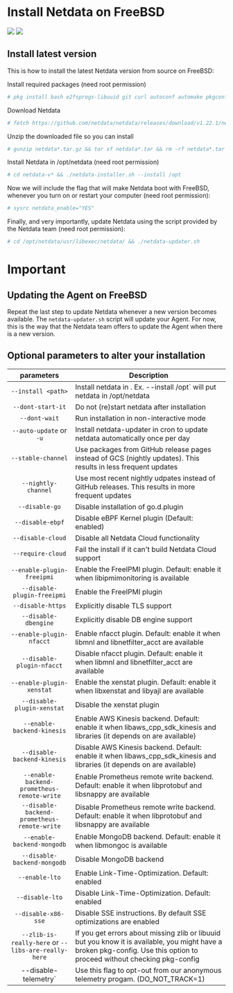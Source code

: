 <!--
---
title: "Install Netdata on FreeBSD"
custom_edit_url: https://github.com/netdata/netdata/edit/master/packaging/installer/methods/freebsd.md
---
-->
# Install Netdata on FreeBSD
![](https://registry.my-netdata.io/api/v1/badge.svg?chart=web_log_nginx.requests_per_url&options=unaligned&dimensions=kickstart&group=sum&after=-3600&label=last+hour&units=installations&value_color=orange&precision=0) ![](https://registry.my-netdata.io/api/v1/badge.svg?chart=web_log_nginx.requests_per_url&options=unaligned&dimensions=kickstart&group=sum&after=-86400&label=today&units=installations&precision=0)

## Install latest version
This is how to install the latest Netdata version from source on FreeBSD:

Install required packages (need root permission)

```sh
# pkg install bash e2fsprogs-libuuid git curl autoconf automake pkgconf pidof Judy liblz4 libuv json-c cmake
```

Download Netdata

```sh
# fetch https://github.com/netdata/netdata/releases/download/v1.22.1/netdata-v1.22.1.tar.gz
```

Unzip the downloaded file so you can install

```sh
# gunzip netdata*.tar.gz && tar xf netdata*.tar && rm -rf netdata*.tar
```

Install Netdata in /opt/netdata (need root permission)

```sh
# cd netdata-v* && ./netdata-installer.sh --install /opt
```

Now we will include the flag that will make Netdata boot with FreeBSD, whenever you turn on or restart your computer (need root permission):

```sh
# sysrc netdata_enable="YES"
```

Finally, and very importantly, update Netdata using the script provided by the Netdata team (need root permission):

```sh
# cd /opt/netdata/usr/libexec/netdata/ && ./netdata-updater.sh
```

# Important
## Updating the Agent on FreeBSD
Repeat the last step to update Netdata whenever a new version becomes available. 
The `netdata-updater.sh` script will update your Agent. 
For now, this is the way that the Netdata team offers to update the Agent when there is a new version.

## Optional parameters to alter your installation
| parameters | Description |
|:-----:|-----------|
|`--install <path>`| Install netdata in <path>. Ex. --install /opt` will put netdata in /opt/netdata|
| `--dont-start-it` | Do not (re)start netdata after installation|
| `--dont-wait` | Run installation in non-interactive mode|
| `--auto-update` or `-u` | Install netdata-updater in cron to update netdata automatically once per day|
| `--stable-channel` | Use packages from GitHub release pages instead of GCS (nightly updates). This results in less frequent updates|
| `--nightly-channel` | Use most recent nightly udpates instead of GitHub releases. This results in more frequent updates|
| `--disable-go` | Disable installation of go.d.plugin|
| `--disable-ebpf` | Disable eBPF Kernel plugin (Default: enabled)|
| `--disable-cloud` | Disable all Netdata Cloud functionality|
| `--require-cloud` | Fail the install if it can't build Netdata Cloud support|
| `--enable-plugin-freeipmi` | Enable the FreeIPMI plugin. Default: enable it when libipmimonitoring is available|
| `--disable-plugin-freeipmi` | Enable the FreeIPMI plugin|
| `--disable-https` | Explicitly disable TLS support|
| `--disable-dbengine` | Explicitly disable DB engine support|
| `--enable-plugin-nfacct` | Enable nfacct plugin. Default: enable it when libmnl and libnetfilter_acct are available|
| `--disable-plugin-nfacct` | Disable nfacct plugin. Default: enable it when libmnl and libnetfilter_acct are available|
| `--enable-plugin-xenstat` | Enable the xenstat plugin. Default: enable it when libxenstat and libyajl are available|
| `--disable-plugin-xenstat` | Disable the xenstat plugin|
| `--enable-backend-kinesis` | Enable AWS Kinesis backend. Default: enable it when libaws_cpp_sdk_kinesis and libraries (it depends on are available)|                           
| `--disable-backend-kinesis` | Disable AWS Kinesis backend. Default: enable it when libaws_cpp_sdk_kinesis and libraries (it depends on are available)|
| `--enable-backend-prometheus-remote-write` | Enable Prometheus remote write backend. Default: enable it when libprotobuf and libsnappy are available|
| `--disable-backend-prometheus-remote-write` | Disable Prometheus remote write backend. Default: enable it when libprotobuf and libsnappy are available|
| `--enable-backend-mongodb` | Enable MongoDB backend. Default: enable it when libmongoc is available|
| `--disable-backend-mongodb` | Disable MongoDB backend|
| `--enable-lto` | Enable Link-Time-Optimization. Default: enabled|
| `--disable-lto` | Disable Link-Time-Optimization. Default: enabled|
| `--disable-x86-sse` | Disable SSE instructions. By default SSE optimizations are enabled|
| `--zlib-is-really-here` or `--libs-are-really-here` | If you get errors about missing zlib or libuuid but you know it is available, you might have a broken pkg-config. Use this option to proceed without checking pkg-config|
| --disable-telemetry` | Use this flag to opt-out from our anonymous telemetry progam. (DO_NOT_TRACK=1)|